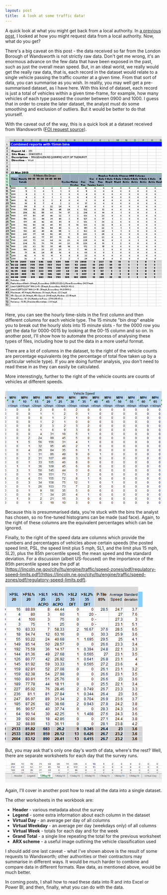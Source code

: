 ```yaml
---
layout: post
title:  A look at some traffic data!
---
```

 
A quick look at what you might get back from a local authority. In [a previous post](\making-foi-requests), I looked at how you might request data from a local authority. Now, what do you get?

There's a big caveat on this post - the data received so far from the London Borough of Wandsworth is not strictly raw data. Don't get me wrong, it's an enormous advance on the few data that have been exposed in the past, such as just the overall mean speed. But, in an ideal world, we really would get the really raw data, that is, each record in the dataset would relate to a single vehicle passing the traffic counter at a given time. From that sort of data, you can summarise as you wish. In reality, you may well get a pre-summarised dataset, as I have here. With this kind of dataset, each record is just a total of vehicles within a given time-frame, for example, how many vehicles of each type passed the counter between 0900 and 1000. I guess that in order to create the later dataset, the analyst must do some smoothing and exclusion of outliers. But it would be better to do that yourself.

With the caveat out of the way, this is a quick look at a dataset received from Wandsworth ([FOI request source](https://www.whatdotheyknow.com/request/magdalen_road_earlsfield_traffic#incoming-1397375)).

![Figure 1](../assets/2019-07-15-fig1.png)

Here, you can see the hourly time-slots in the first column and then different columns for each vehicle type. The 15 minute "bin drop" enable you to break out the hourly slots into 15 minute slots - for the 0000 row you get the data for 0000-0015 by looking at the 00-15 column and so on. In another post, I'll show how to automate the process of analysing these types of files, including how to put the data in a more useful format.

There are a lot of columns in the dataset, to the right of the vehicle counts are percentage equivalents (eg the percentage of total flow taken up by a particular vehicle type). If you are doing further analysis, you don't need to read these in as they can easily be calculated.

More interestingly, further to the right of the vehicle counts are counts of vehicles at different speeds.

![Figure 2](../assets/2019-07-15-fig2.png)

Because this is presummarised data, you're stuck with the bins the analyst has chosen, so no fine-tuned histograms can be made (sad face). Again, to the right of these columns are the equivalent percentages which can be ignored.

Finally, to the right of the speed data are columns which provide the numbers and percentages of vehicles above certain speeds (the posted speed limit, PSL, the speed limit plus 5 mph, SL1, and the limit plus 15 mph, SL2), plus the 85th percentile speed, the mean speed and the standard deviation. For a discussion (albeit US-focused) on the importance of the 85th percentile speed see the pdf at [https://lincoln.ne.gov/city/ltu/engine/traffic/speed-zones/pdf/regulatory-speed-limits.pdf](https://lincoln.ne.gov/city/ltu/engine/traffic/speed-zones/pdf/regulatory-speed-limits.pdf).

![Figure 3](../assets/2019-07-15-fig3.png)

But, you may ask that's only one day's worth of data, where's the rest? Well, there are separate worksheets for each day that the survey runs.

![Figure 4](../assets/2019-07-15-fig4.png)

Again, I'll cover in another post how to read all the data into a single dataset.

The other worksheets in the workbook are:

- **Header** \- various metadata about the survey
- **Legend** \- some extra information about each column in the dataset
- **Virtual Day** - an average per day of all columns
- **Virtual Weekday** - an average per day (weekdays only) of all columns
- **Virtual Week** - totals for each day and for the week
- **Grand Total** - a single line repeating the total for the previous worksheet
- **ARX scheme** - a useful image outlining the vehicle classification used

I should add one last caveat - what I've shown above is the result of some requests to Wandsworth; other authorities or their contractors may summarise in different ways. It would be much harder to combine and compare data in different formats. Raw data, as mentioned above, would be much better.

In coming posts, I shall how to read these data into R and into Excel or Power BI, and then, finally, what you can do with the data.